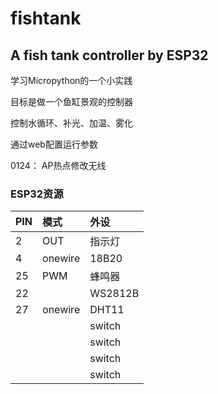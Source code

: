 # fishtank
## A fish tank controller by ESP32

学习Micropython的一个小实践

目标是做一个鱼缸景观的控制器

控制水循环、补光、加温、雾化

通过web配置运行参数



0124：
AP热点修改无线


### ESP32资源
| PIN | 模式 | 外设 |
|:---|:-----|:----|
| 2 | OUT | 指示灯 |
|4 | onewire | 18B20 |
|25| PWM | 蜂鸣器|
|22 |    | WS2812B |
|27 | onewire | DHT11|
|   |       | switch |
|   |       | switch |
|   |       | switch |
|   |       | switch |



